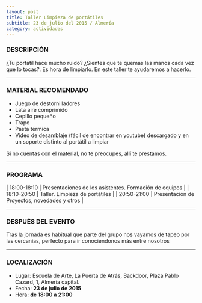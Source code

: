```yaml
---
layout: post
title: Taller Limpieza de portátiles
subtitle: 23 de julio del 2015 / Almería
category: actividades
---
```


### DESCRIPCIÓN

¿Tu portátil hace mucho ruido? ¿Sientes que te quemas las manos cada vez que lo tocas?. Es hora de limpiarlo. En este taller te ayudaremos a hacerlo.

---

### MATERIAL RECOMENDADO
* Juego de destornilladores
* Lata aire comprimido
* Cepillo pequeño
* Trapo
* Pasta térmica
* Video de desamblaje (fácil de encontrar en youtube) descargado y en un soporte distinto al portátil a limpiar

Si no cuentas con el material, no te preocupes, allí te prestamos. 


---

### PROGRAMA

| 18:00-18:10 	| Presentaciones de los asistentes. Formación de equipos  |
| 18:10-20:50 	| Taller. Limpieza de portátiles  |
| 20:50-21:00 	| Presentación de Proyectos, novedades y otros |

---

### DESPUÉS DEL EVENTO

Tras la jornada es habitual que parte del grupo nos vayamos de tapeo por las cercanías, perfecto para ir conociéndonos más entre nosotros

---

### LOCALIZACIÓN

* Lugar: Escuela de Arte, La Puerta de Atrás, Backdoor, Plaza Pablo Cazard, 1, Almería capital.
* Fecha: **23 de julio de 2015**
* Hora: **de 18:00 a 21:00**



